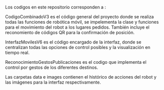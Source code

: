 Los codigos en este repositorio corresponden a :

CodigoCombinadoV3 es el código general del proyecto donde se realiza todas las funciones de robótica móvil, se impelementa la clase y funciones para el movimiento del robot a los lugares pedidos. También incluye el reconomiento de códigos QR para la confirmación de posición.

InterfazMovilesV6 es el código encargado de la interfaz, donde se centralizan todas las opciones de control posibles y la visualización en tiempo real.

ReconocimientoGestosPublicaciones es el codigo que implementa el control por gestos de los diferentes destinos.

Las carpetas data e images contienen el histórico de acciones del robot y las imágenes para la interfaz respectivamente.
